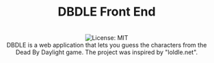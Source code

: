 <div align="center">
<h1>DBDLE Front End</h1>
<br />
<img alt="License: MIT" src="https://img.shields.io/badge/License-MIT-blue.svg" />
<br />
DBDLE is a web application that lets you guess the characters from the Dead By Daylight game. The project was inspired by "loldle.net".
<br />
<br />
<br />
</div>
